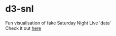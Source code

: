d3-snl
======
Fun visualisation of fake Saturday Night Live 'data' <br/>
Check it out <a href="http://amymccarthy.co/d3-snl"> here </a>
